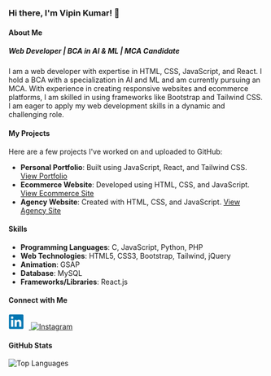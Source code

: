### Hi there, I'm Vipin Kumar! 👋

#### About Me

##### Web Developer | BCA in AI & ML | MCA Candidate
I am a web developer with expertise in HTML, CSS, JavaScript, and React. I hold a BCA with a specialization in AI and ML and am currently pursuing an MCA. With experience in creating responsive websites and ecommerce platforms, I am skilled in using frameworks like Bootstrap and Tailwind CSS. I am eager to apply my web development skills in a dynamic and challenging role.


#### My Projects

Here are a few projects I've worked on and uploaded to GitHub:

- **Personal Portfolio**: Built using JavaScript, React, and Tailwind CSS. [View Portfolio](https://vipin-portfolio-omega.vercel.app/)
- **Ecommerce Website**: Developed using HTML, CSS, and JavaScript. [View Ecommerce Site](https://vipinstylehub.netlify.com/)
- **Agency Website**: Created with HTML, CSS, and JavaScript. [View Agency Site](https://github.com/VipinKumar-70/agency-website)

#### Skills

- **Programming Languages**: C, JavaScript, Python, PHP
- **Web Technologies**: HTML5, CSS3, Bootstrap, Tailwind, jQuery
- **Animation**: GSAP
- **Database**: MySQL
- **Frameworks/Libraries**: React.js

#### Connect with Me

<p align="left">
  <a href="https://linkedin.com/in/vipinkumar70" target="_blank">
    <img src="https://raw.githubusercontent.com/devicons/devicon/master/icons/linkedin/linkedin-original.svg" alt="LinkedIn" height="30" width="30" style="margin-right: 10px;" />
  </a>
  <a href="https://instagram.com/vipinkumar__70" target="_blank">
    <img src="https://upload.wikimedia.org/wikipedia/commons/a/a5/Instagram_icon.png" alt="Instagram" height="30" width="30" style="margin-right: 10px;" />
  </a>
</p>

#### GitHub Stats

<p align="left">
  <img src="https://github-readme-stats.vercel.app/api/top-langs/?username=vipinkumar-70&layout=compact&theme=dark" alt="Top Languages" />
</p>
